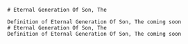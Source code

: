 
    # Eternal Generation Of Son, The

    Definition of Eternal Generation Of Son, The coming soon
    # Eternal Generation Of Son, The
    Definition of Eternal Generation Of Son, The coming soon